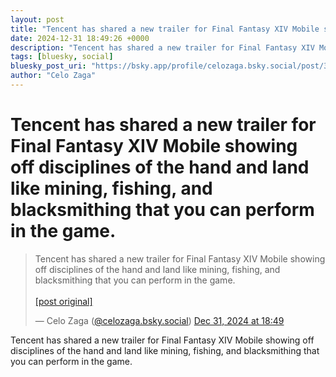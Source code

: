 ```yaml
---
layout: post
title: "Tencent has shared a new trailer for Final Fantasy XIV Mobile showing off disciplines of the hand and land like mining, fishing, and blacksmithing that you can perform in the game."
date: 2024-12-31 18:49:26 +0000
description: "Tencent has shared a new trailer for Final Fantasy XIV Mobile showing off disciplines of the hand and land like mining, fishing, and blacksmithing that ..."
tags: [bluesky, social]
bluesky_post_uri: "https://bsky.app/profile/celozaga.bsky.social/post/3lemplppoop2b"
author: "Celo Zaga"
---
```


<h1 class="bluesky-post-title">Tencent has shared a new trailer for Final Fantasy XIV Mobile showing off disciplines of the hand and land like mining, fishing, and blacksmithing that you can perform in the game.</h1>


<blockquote class="bluesky-embed" data-bluesky-uri="at://did:plc:lmh6rennptq77inaztnovw4b/app.bsky.feed.post/3lemplppoop2b" data-bluesky-embed-color-mode="system">
<p lang="">Tencent has shared a new trailer for Final Fantasy XIV Mobile showing off disciplines of the hand and land like mining, fishing, and blacksmithing that you can perform in the game.<br><br><a href="https://bsky.app/profile/celozaga.bsky.social/post/3lemplppoop2b">[post original]</a></p>
&mdash; Celo Zaga (<a href="https://bsky.app/profile/did:plc:lmh6rennptq77inaztnovw4b">@celozaga.bsky.social</a>) <a href="https://bsky.app/profile/celozaga.bsky.social/post/3lemplppoop2b">Dec 31, 2024 at 18:49</a>
</blockquote>
<script async src="https://embed.bsky.app/static/embed.js" charset="utf-8"></script>


<p class="bluesky-post-description">Tencent has shared a new trailer for Final Fantasy XIV Mobile showing off disciplines of the hand and land like mining, fishing, and blacksmithing that you can perform in the game.</p>
